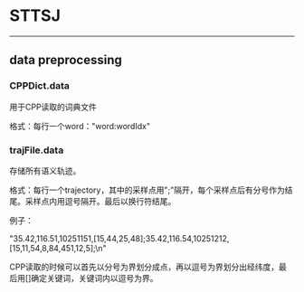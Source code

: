 # STTSJ

---
## data preprocessing
### CPPDict.data
用于CPP读取的词典文件

格式：每行一个word："word:wordIdx"

### trajFile.data
存储所有语义轨迹。

格式：每行一个trajectory，其中的采样点用";"隔开，每个采样点后有分号作为结尾。采样点内用逗号隔开。最后以换行符结尾。

例子：

"35.42,116.51,10251151,[15,44,25,48];35.42,116.54,10251212,[15,11,54,8,84,451,12,5];\n"

CPP读取的时候可以首先以分号为界划分成点，再以逗号为界划分出经纬度，最后用[]确定关键词，关键词内以逗号为界。

